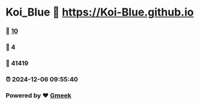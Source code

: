 # Koi_Blue :link: https://Koi-Blue.github.io 
### :page_facing_up: [10](https://Koi-Blue.github.io/tag.html) 
### :speech_balloon: 4 
### :hibiscus: 41419 
### :alarm_clock: 2024-12-06 09:55:40 
### Powered by :heart: [Gmeek](https://github.com/Meekdai/Gmeek)
